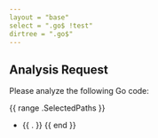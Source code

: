 ```yaml
---
layout = "base"
select = ".go$ !test"
dirtree = ".go$"
---
```

## Analysis Request

Please analyze the following Go code:

{{ range .SelectedPaths }}
- {{ . }}
{{ end }}
